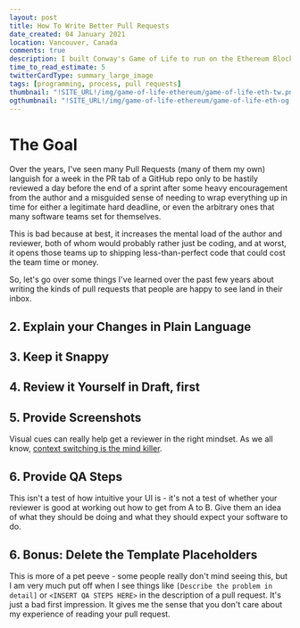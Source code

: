 ```yaml
---
layout: post
title: How To Write Better Pull Requests
date_created: 04 January 2021
location: Vancouver, Canada
comments: true
description: I built Conway's Game of Life to run on the Ethereum Blockchain network, using Solidity - you can use it now!
time_to_read_estimate: 5
twitterCardType: summary_large_image
tags: [programming, process, pull requests]
thumbnail: "!SITE_URL!/img/game-of-life-ethereum/game-of-life-eth-tw.png"
ogthumbnail: "!SITE_URL!/img/game-of-life-ethereum/game-of-life-eth-og.png"
---
```


# The Goal

Over the years, I've seen many Pull Requests (many of them my own) languish for a week in the PR tab of a GitHub repo only to be hastily reviewed a day before the end of a sprint after some heavy encouragement from the author and a misguided sense of needing to wrap everything up in time for either a legitimate hard deadline, or even the arbitrary ones that many software teams set for themselves.

This is bad because at best, it increases the mental load of the author and reviewer, both of whom would probably rather just be coding, and at worst, it opens those teams up to shipping less-than-perfect code that could cost the team time or money.

So, let's go over some things I've learned over the past few years about writing the kinds of pull requests that people are happy to see land in their inbox.


## 2. Explain your Changes in Plain Language

## 3. Keep it Snappy

## 4. Review it Yourself in Draft, first

## 5. Provide Screenshots

Visual cues can really help get a reviewer in the right mindset. As we all know, [context switching is the mind killer](http://spacepod.org/uprising/context-switching-mind-killer/).

## 6. Provide QA Steps

This isn't a test of how intuitive your UI is - it's not a test of whether your reviewer is good at working out how to get from A to B. Give them an idea of what they should be doing and what they should expect your software to do.

## 6. Bonus: Delete the Template Placeholders

This is more of a pet peeve - some people really don't mind seeing this, but I am very much put off when I see things like `[Describe the problem in detail]` or `<INSERT QA STEPS HERE>` in the description of a pull request. It's just a bad first impression. It gives me the sense that you don't care about my experience of reading your pull request.

